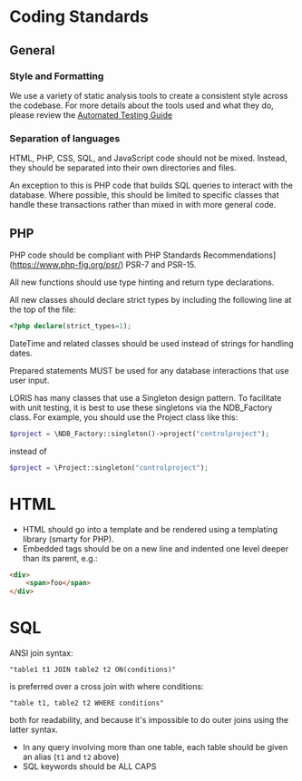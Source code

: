 # Coding Standards

## General 

### Style and Formatting
We use a variety of static analysis tools to create a consistent style across
the codebase. For more details about the tools used and what they do,
please review the [Automated Testing Guide](./wiki/99_Developers/Automated_Testing.md)

### Separation of languages
HTML, PHP, CSS, SQL, and JavaScript code should not be mixed. Instead, they
should be separated into their own directories and files.

An exception to this is PHP code that builds SQL queries to interact with the
database. Where possible, this should be limited to specific classes that
handle these transactions rather than mixed in with more general code.

## PHP
PHP code should be compliant with PHP Standards Recommendations](https://www.php-fig.org/psr/) PSR-7 and PSR-15.

All new functions should use type hinting and return type declarations.

All new classes should declare strict types by including the following line at
the top of the file:
```php
<?php declare(strict_types=1);
```

DateTime and related classes should be used instead of strings for handling dates.

Prepared statements MUST be used for any database interactions that use user input.

LORIS has many classes that use a Singleton design pattern. To facilitate with
unit testing, it is best to use these singletons via the NDB_Factory class.
For example, you should use the Project class like this:

```php
$project = \NDB_Factory::singleton()->project("controlproject");
```

instead of 

```php
$project = \Project::singleton("controlproject");
```

# HTML
- HTML should go into a template and be rendered using a templating library (smarty for PHP).
- Embedded tags should be on a new line and indented one level deeper than its
parent, e.g.:
```html
<div>
    <span>foo</span>
</div>
```

# SQL
ANSI join syntax:
```mysql
"table1 t1 JOIN table2 t2 ON(conditions)"
```
 is preferred over a cross join with where conditions:
 ```mysql
 "table t1, table2 t2 WHERE conditions"
 ```
 both for readability, and because it's impossible to do outer joins using the latter syntax.
 
- In any query involving more than one table, each table should be given an alias (`t1` and `t2` above)
- SQL keywords should be ALL CAPS
